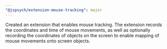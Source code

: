 ```yaml
---
"@jspsych/extension-mouse-tracking": major
---
```


Created an extension that enables mouse tracking. The extension records the coordinates and time of mouse movements, as well as optionally recording the coordinates of objects on the screen to enable mapping of mouse movements onto screen objects.
